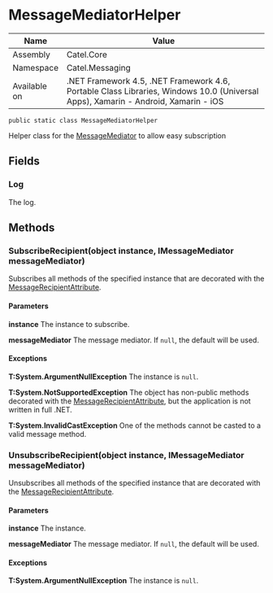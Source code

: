 

# MessageMediatorHelper

Name|Value
---|---
Assembly|Catel.Core
Namespace|Catel.Messaging
Available on|.NET Framework 4.5, .NET Framework 4.6, Portable Class Libraries, Windows 10.0 (Universal Apps), Xamarin - Android, Xamarin - iOS

```
public static class MessageMediatorHelper
```

Helper class for the [MessageMediator](#) to allow easy subscription



## Fields

### Log

The log.



## Methods

### SubscribeRecipient(object instance, IMessageMediator messageMediator)

Subscribes all methods of the specified instance that are decorated with the [MessageRecipientAttribute](#).

#### Parameters

**instance**
The instance to subscribe.

**messageMediator**
The message mediator. If ```null```, the default will be used.

#### Exceptions

**T:System.ArgumentNullException**
The instance is ```null```.

**T:System.NotSupportedException**
The object has non-public methods decorated with the [MessageRecipientAttribute](#), but the
    application is not written in full .NET.

**T:System.InvalidCastException**
One of the methods cannot be casted to a valid message method.



### UnsubscribeRecipient(object instance, IMessageMediator messageMediator)

Unsubscribes all methods of the specified instance that are decorated with the [MessageRecipientAttribute](#).

#### Parameters

**instance**
The instance.

**messageMediator**
The message mediator. If ```null```, the default will be used.

#### Exceptions

**T:System.ArgumentNullException**
The instance is ```null```.



